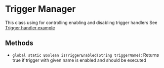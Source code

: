# Trigger Manager

This class using for controlling enabling and disabling trigger handlers See [Trigger handler example](../README.md#trigger-handler-example)


## Methods

- `global static Boolean isTriggerEnabled(String triggerName)`: Returns true if trigger with given name is enabled and should be executed

